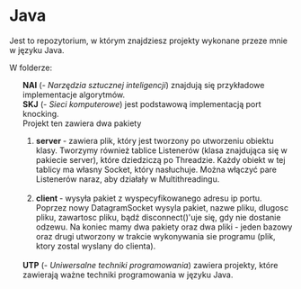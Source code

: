 # Java
Jest to repozytorium, w którym znajdziesz projekty wykonane przeze mnie w języku Java.<p>
W folderze:<br><ul>
  <strong>NAI</strong> (- <em>Narzędzia sztucznej inteligencji</em>) znajdują się przykładowe implementacje algorytmów.<br>
  <strong>SKJ</strong> (- <em>Sieci komputerowe</em>) jest podstawową implementacją port knocking.
<br>Projekt ten zawiera dwa pakiety
<br><ol><li><strong> server </strong>- zawiera plik, który jest tworzony po utworzeniu obiektu
klasy. Tworzymy również tablice Listenerów (klasa znajdująca się
w pakiecie server), które dziedziczą po Threadzie. Każdy obiekt w
tej tablicy ma własny Socket, który nasłuchuje. Można włączyć pare
  Listenerów naraz, aby działały w Multithreadingu.</li>
<br><li><strong> client </strong>- wysyła pakiet z wyspecyfikowanego adresu ip portu.
Poprzez nowy DatagramSocket wysyla pakiet, nazwe pliku, dlugosc pliku,
zawartosc pliku, bądź disconnect()'uje się, gdy nie dostanie odzewu.
Na koniec mamy dwa pakiety oraz dwa pliki - jeden bazowy oraz drugi
utworzony w trakcie wykonywania sie programu (plik, ktory zostal
  wyslany do clienta).</li></ol><br>
  <strong>UTP</strong> (-<em> Uniwersalne techniki programowania</em>) zawiera projekty, które zawierają ważne techniki programowania w języku Java.
</ul></p>
